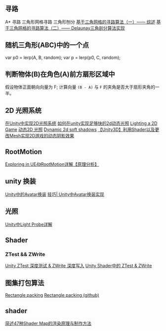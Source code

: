 ## 寻路
A* 寻路
三角形网格寻路
三角形刨分
[基于三角网格的寻路算法（一）—— 综述](https://zhuanlan.zhihu.com/p/24112879)
[基于三角网格的寻路算法（二）—— Delaunay三角剖分算法实现](https://zhuanlan.zhihu.com/p/24956823)

## 随机三角形(ABC)中的一个点
var p0 = lerp(A, B, random);
var p = lerp(p0, C, random);

## 判断物体(B)在角色(A)前方扇形区域中
假设物体正面朝向向量为 F;
计算向量 `(B - A)` 与 `F` 的夹角是否大于扇形夹角的一半。


## 2D 光照系统
[在Unity中实现2D光照系统](https://www.gameres.com/847306.html)
[如何在unity实现足够快的2d动态光照](https://zhuanlan.zhihu.com/p/52423823)
[Lighting a 2D Game](http://www.wholehog-games.com/devblog/2013/06/07/lighting-in-a-2d-game/)
[动态2D 光照](https://ncase.me/sight-and-light/)
[Dynamic 2d soft shadows](http://archive.gamedev.net/archive/reference/programming/features/2dsoftshadow/)
[【Unity3D】利用Shader以及更改Mesh实现2D游戏的动态阴影效果](https://www.cnblogs.com/jeason1997/p/4826390.html)

## RootMotion
[Exploring in UE4》RootMotion详解【原理分析】](https://zhuanlan.zhihu.com/p/74554876)


## unity 换装
[Unity中的Avatar换装](https://zhuanlan.zhihu.com/p/41763382)
[技巧| Unity中Avatar换装实现](https://blog.uwa4d.com/archives/avartar.html)

## 光照
[Unity中Light Probe详解](https://zhuanlan.zhihu.com/p/38550884)

## Shader
### ZTest && ZWrite
[Unity ZTest 深度测试 & ZWrite 深度写入](https://www.cnblogs.com/ljx12138/p/5341381.html)
[Unity Shader中的 ZTest & ZWrite](https://blog.csdn.net/u013477973/article/details/80617787)

## 图集打包算法
[Rectangle packing](https://villekoskela.org/2012/08/12/rectangle-packing/)
[Rectangle packing (github)](https://github.com/villekoskelaorg/RectanglePacking)


## shader
[简述47种Shader Map的渲染原理与制作方法](https://zhuanlan.zhihu.com/p/27339998)